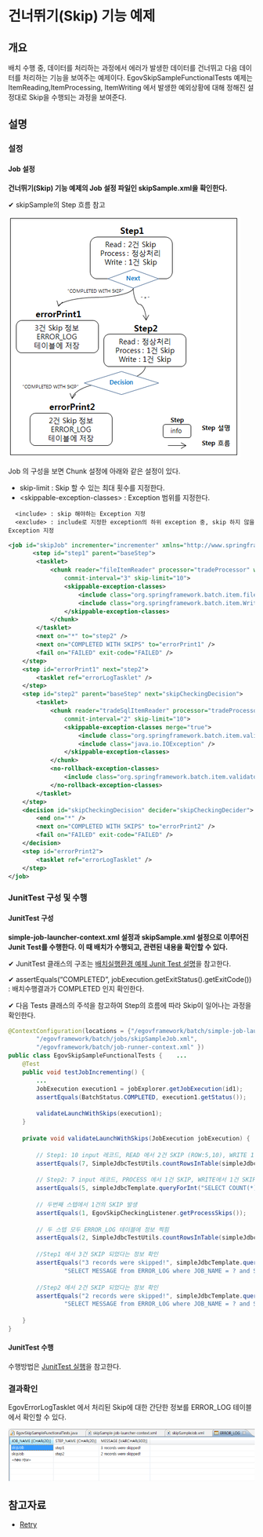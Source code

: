 # 건너뛰기(Skip) 기능 예제

## 개요
배치 수행 중, 데이터를 처리하는 과정에서 에러가 발생한 데이터를 건너뛰고 다음 데이터를 처리하는 기능을 보여주는 예제이다. EgovSkipSampleFunctionalTests 예제는 ItemReading,ItemProcessing, ItemWriting 에서 발생한 예외상황에 대해 정해진 설정대로 Skip을 수행되는 과정을 보여준다.

## 설명
###  설정
####  Job 설정
<b>건너뛰기(Skip) 기능 예제의 Job 설정 파일인 skipSample.xml을 확인한다.</b>

✔ skipSample의 Step 흐름 참고

![skipSample의 Step 흐름](./images/skip1.png)

Job 의 구성을 보면 Chunk 설정에 아래와 같은 설정이 있다.
- skip-limit : Skip 할 수 있는 최대 횟수를 지정한다.
- \<skippable-exception-classes\> : Exception 범위를 지정한다.

```
  <include> : skip 해야하는 Exception 지정
  <exclude> : include로 지정한 exception의 하위 exception 중, skip 하지 않을 Exception 지정
```

```xml
<job id="skipJob" incrementer="incrementer" xmlns="http://www.springframework.org/schema/batch">
       <step id="step1" parent="baseStep">
		<tasklet>
			<chunk reader="fileItemReader" processor="tradeProcessor" writer="tradeWriter" 
				commit-interval="3" skip-limit="10">
				<skippable-exception-classes>
					<include class="org.springframework.batch.item.file.FlatFileParseException" />
		  			<include class="org.springframework.batch.item.WriteFailedException" /> 
				</skippable-exception-classes>
			</chunk>
		</tasklet>		
		<next on="*" to="step2" />
		<next on="COMPLETED WITH SKIPS" to="errorPrint1" />
		<fail on="FAILED" exit-code="FAILED" />
	</step>
	<step id="errorPrint1" next="step2">
		<tasklet ref="errorLogTasklet" />
	</step> 
	<step id="step2" parent="baseStep" next="skipCheckingDecision">
		<tasklet>
			<chunk reader="tradeSqlItemReader" processor="tradeProcessorFailure" writer="itemTrackingWriter" 
				commit-interval="2" skip-limit="10">
				<skippable-exception-classes merge="true">
					<include class="org.springframework.batch.item.validator.ValidationException" />
					<include class="java.io.IOException" />
				</skippable-exception-classes>
			</chunk>
			<no-rollback-exception-classes>
				<include class="org.springframework.batch.item.validator.ValidationException" />
			</no-rollback-exception-classes>
		</tasklet>
	</step>
	<decision id="skipCheckingDecision" decider="skipCheckingDecider">
		<end on="*" />
		<next on="COMPLETED WITH SKIPS" to="errorPrint2" />
		<fail on="FAILED" exit-code="FAILED" />
	</decision>
	<step id="errorPrint2">
		<tasklet ref="errorLogTasklet" /> 
	</step>
</job>
```

### JunitTest 구성 및 수행
#### JunitTest 구성
<b>simple-job-launcher-context.xml 설정과 skipSample.xml 설정으로 이루어진 Junit Test를 수행한다. 이 때 배치가 수행되고, 관련된 내용을 확인할 수 있다.</b>

✔ JunitTest 클래스의 구조는 [배치실행환경 예제 Junit Test 설명](./batch-example-run_junit_test.md)을 참고한다.

✔ assertEquals(“COMPLETED”, jobExecution.getExitStatus().getExitCode()) : 배치수행결과가 COMPLETED 인지 확인한다.

✔ 다음 Tests 클래스의 주석을 참고하여 Step의 흐름에 따라 Skip이 일어나는 과정을 확인한다.

```java
@ContextConfiguration(locations = {"/egovframework/batch/simple-job-launcher-context.xml",
		"/egovframework/batch/jobs/skipSampleJob.xml",
		"/egovframework/batch/job-runner-context.xml" })
public class EgovSkipSampleFunctionalTests {    ...
	@Test
	public void testJobIncrementing() {
		...		
		JobExecution execution1 = jobExplorer.getJobExecution(id1);
		assertEquals(BatchStatus.COMPLETED, execution1.getStatus());
 
		validateLaunchWithSkips(execution1);
	}
 
	private void validateLaunchWithSkips(JobExecution jobExecution) {
 
		// Step1: 10 input 레코드, READ 에서 2건 SKIP (ROW:5,10), WRITE 1 건 SKIP => OUTPUT 결과 7건
		assertEquals(7, SimpleJdbcTestUtils.countRowsInTable(simpleJdbcTemplate, "TRADE"));
 
		// Step2: 7 input 레코드, PROCESS 에서 1건 SKIP, WRITE에서 1건 SKIP => OUTPUT 결과 5건
		assertEquals(5, simpleJdbcTemplate.queryForInt("SELECT COUNT(*) from TRADE where VERSION=?", 1));
 
		// 두번째 스텝에서 1건의 SKIP 발생
		assertEquals(1, EgovSkipCheckingListener.getProcessSkips());
 
		// 두 스텝 모두 ERROR_LOG 테이블에 정보 찍힘
		assertEquals(2, SimpleJdbcTestUtils.countRowsInTable(simpleJdbcTemplate, "ERROR_LOG"));
 
		//Step1 에서 3건 SKIP 되었다는 정보 확인
		assertEquals("3 records were skipped!", simpleJdbcTemplate.queryForObject(
				"SELECT MESSAGE from ERROR_LOG where JOB_NAME = ? and STEP_NAME = ?", String.class, "skipJob", "step1"));
 
		//Step2 에서 2건 SKIP 되었다는 정보 확인
		assertEquals("2 records were skipped!", simpleJdbcTemplate.queryForObject(
				"SELECT MESSAGE from ERROR_LOG where JOB_NAME = ? and STEP_NAME = ?", String.class, "skipJob", "step2"));
 
	}
}
```

#### JunitTest 수행
수행방법은 [JunitTest 실행](https://www.egovframe.go.kr/wiki/doku.php?id=egovframework:dev2:tst:test_case)을 참고한다.

### 결과확인
EgovErrorLogTasklet 에서 처리된 Skip에 대한 간단한 정보를 ERROR_LOG 테이블에서 확인할 수 있다.

![ERROR_LOG TABLE](./images/skip2.png)

## 참고자료
- [Retry](./batch-core-skip_repeat_retry.md)